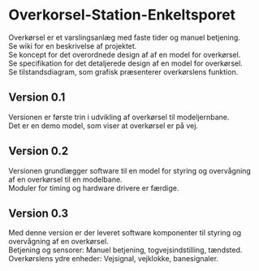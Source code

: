 # Overkorsel-Station-Enkeltsporet
Overkørsel er et varslingsanlæg med faste tider og manuel betjening.  
Se wiki for en beskrivelse af projektet.  
Se koncept for det overordnede design af af en model for overkørsel.  
Se specifikation for det detaljerede design af en model for overkørsel.  
Se tilstandsdiagram, som grafisk præsenterer overkørslens funktion.
## Version 0.1
Versionen er første trin i udvikling af overkørsel til modeljernbane.  
Det er en demo model, som viser at overkørsel er på vej. 
## Version 0.2
Versionen grundlægger software til en model for styring og overvågning  
af en overkørsel til en modelbane.  
Moduler for timing og hardware drivere er færdige.  
## Version 0.3
Med denne version er der leveret software komponenter til styring og overvågning af en overkørsel.  
Betjening og sensorer: Manuel betjening, togvejsindstilling, tændsted.  
Overkørslens ydre enheder: Vejsignal, vejklokke, banesignaler.  
